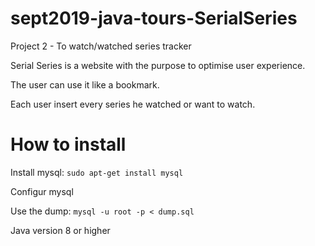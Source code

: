 # sept2019-java-tours-SerialSeries
Project 2 - To watch/watched series tracker


Serial Series is a website with the purpose to optimise user experience.

The user can use it like a bookmark.

Each user insert every series he watched or want to watch.


# How to install
Install mysql:
`
sudo apt-get install mysql
`

Configur mysql

Use the dump:
`mysql -u root -p < dump.sql`

Java version 8 or higher
